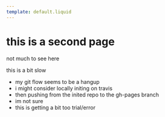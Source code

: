 ```yaml
---
template: default.liquid
---
```

# this is a second page

not much to see here

this is a bit slow

  - my git flow seems to be a hangup
  - i might consider locally initing on travis
  - then pushing from the inited repo to the gh-pages branch
  - im not sure
  - this is getting a bit too trial/error 